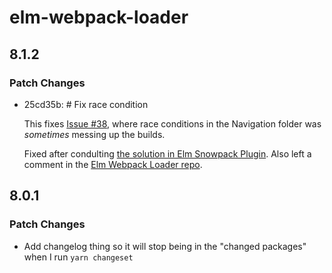 # elm-webpack-loader

## 8.1.2

### Patch Changes

- 25cd35b: # Fix race condition

  This fixes [Issue #38](https://github.com/e3c-summer-worker/components/issues/38), where race conditions in the Navigation folder was _sometimes_ messing up the builds.

  Fixed after condulting [the solution in Elm Snowpack Plugin](https://github.com/marc136/snowpack-plugin-elm/commit/d8b2e37). Also left a comment in the [Elm Webpack Loader repo](https://github.com/elm-community/elm-webpack-loader/issues/211).

## 8.0.1

### Patch Changes

- Add changelog thing so it will stop being in the "changed packages" when I run `yarn changeset`
